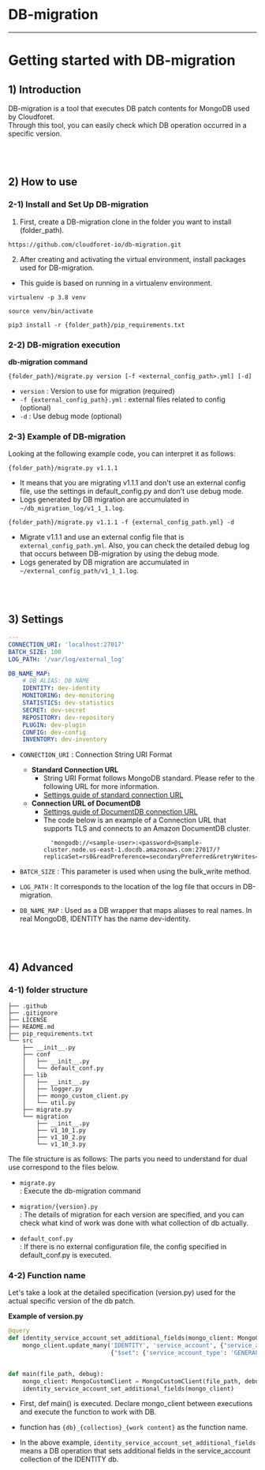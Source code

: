 # DB-migration

---

# Getting started with DB-migration

## 1) Introduction

DB-migration is a tool that executes DB patch contents for MongoDB used by Cloudforet.  
Through this tool, you can easily check which DB operation occurred in a specific version.

<br>
<br>

## 2) How to use 

### 2-1) Install and Set Up DB-migration 

1) First, create a DB-migration clone in the folder you want to install (folder_path).
```shell
https://github.com/cloudforet-io/db-migration.git
```

2) After creating and activating the virtual environment, install packages used for DB-migration.  
* This guide is based on running in a virtualenv environment.

```shell
virtualenv -p 3.8 venv

source venv/bin/activate

pip3 install -r {folder_path}/pip_requirements.txt
```

### 2-2) DB-migration execution

**db-migration command**

```shell
{folder_path}/migrate.py version [-f <external_config_path>.yml] [-d]
```

- `version` : Version to use for migration (required)
- `-f {external_config_path}.yml` : external files related to config (optional)
- `-d` : Use debug mode (optional)


### 2-3) Example of DB-migration

Looking at the following example code, you can interpret it as follows:

```shell
{folder_path}/migrate.py v1.1.1
```
- It means that you are migrating v1.1.1 and don't use an external config file, use the settings in default_config.py and don't use debug mode.  
- Logs generated by DB migration are accumulated in `~/db_migration_log/v1_1_1.log`.


```shell
{folder_path}/migrate.py v1.1.1 -f {external_config_path.yml} -d
```
- Migrate v1.1.1 and use an external config file that is `external_config_path.yml`. Also, you can check the detailed debug log that occurs between DB-migration by using the debug mode.  
- Logs generated by DB migration are accumulated in `~/external_config_path/v1_1_1.log`.

<br>
<br>

## 3) Settings

```yaml
---
CONNECTION_URI: 'localhost:27017'
BATCH_SIZE: 100
LOG_PATH: '/var/log/external_log'

DB_NAME_MAP:
    # DB ALIAS: DB NAME
    IDENTITY: dev-identity
    MONITORING: dev-monitoring
    STATISTICS: dev-statistics
    SECRET: dev-secret
    REPOSITORY: dev-repository
    PLUGIN: dev-plugin
    CONFIG: dev-config
    INVENTORY: dev-inventory
```

- `CONNECTION_URI` : Connection String URI Format
  - **Standard Connection URL**
    - String URI Format follows MongoDB standard. Please refer to the following URL for more information.  
    - [Settings guide of standard connection URL](https://www.mongodb.com/docs/manual/reference/connection-string/#connection-string-uri-format)
  - **Connection URL of DocumentDB**
    - [Settings guide of DocumentDB connection URL](https://docs.aws.amazon.com/documentdb/latest/developerguide/connect_programmatically.html)
    - The code below is an example of a Connection URL that supports TLS and connects to an Amazon DocumentDB cluster.
      ```
        'mongodb://<sample-user>:<password>@sample-cluster.node.us-east-1.docdb.amazonaws.com:27017/?replicaSet=rs0&readPreference=secondaryPreferred&retryWrites=false'
      ```
    

- `BATCH_SIZE` : This parameter is used when using the bulk_write method.  
- `LOG_PATH` : It corresponds to the location of the log file that occurs in DB-migration.  
- `DB_NAME_MAP` : Used as a DB wrapper that maps aliases to real names. In real MongoDB, IDENTITY has the name dev-identity.

<br>
<br>

## 4) Advanced

### 4-1) folder structure

```text
├── .github
├── .gitignore
├── LICENSE
├── README.md
├── pip_requirements.txt
└── src
    ├── __init__.py
    ├── conf
    │   ├── __init__.py
    │   └── default_conf.py
    ├── lib
    │   ├── __init__.py
    │   ├── logger.py
    │   ├── mongo_custom_client.py
    │   └── util.py
    ├── migrate.py
    └── migration
        ├── __init__.py
        ├── v1_10_1.py
        ├── v1_10_2.py
        └── v1_10_3.py
```

The file structure is as follows: The parts you need to understand for dual use correspond to the files below.

* `migrate.py`   
: Execute the db-migration command

* `migration/{version}.py`  
: The details of migration for each version are specified, and you can check what kind of work was done with what collection of db actually.

* `default_conf.py`  
: If there is no external configuration file, the config specified in default_conf.py is executed.


### 4-2) Function name

Let's take a look at the detailed specification (version.py) used for the actual specific version of the db patch.

**Example of version.py**
```python
@query
def identity_service_account_set_additional_fields(mongo_client: MongoCustomClient):
    mongo_client.update_many('IDENTITY', 'service_account', {"service_account_type": {"$ne": "TRUSTED"}},
                             {"$set": {'service_account_type': 'GENERAL', 'scope': 'PROJECT'}}, upsert=True)


def main(file_path, debug):
    mongo_client: MongoCustomClient = MongoCustomClient(file_path, debug)
    identity_service_account_set_additional_fields(mongo_client)
```

- First, def main() is executed. Declare mongo_client between executions and execute the function to work with DB.

- function has `{db}_{collection}_{work content}` as the function name.

- In the above example, `identity_service_account_set_additional_fields` means a DB operation that sets additional fields in the service_account collection of the IDENTITY db.
